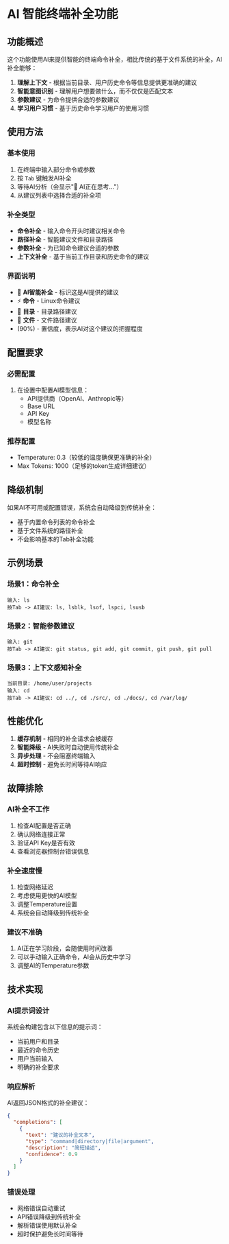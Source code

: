 # AI 智能终端补全功能

## 功能概述

这个功能使用AI来提供智能的终端命令补全，相比传统的基于文件系统的补全，AI补全能够：

1. **理解上下文** - 根据当前目录、用户历史命令等信息提供更准确的建议
2. **智能意图识别** - 理解用户想要做什么，而不仅仅是匹配文本
3. **参数建议** - 为命令提供合适的参数建议
4. **学习用户习惯** - 基于历史命令学习用户的使用习惯

## 使用方法

### 基本使用
1. 在终端中输入部分命令或参数
2. 按 `Tab` 键触发AI补全
3. 等待AI分析（会显示"🤖 AI正在思考..."）
4. 从建议列表中选择合适的补全项

### 补全类型
- **命令补全** - 输入命令开头时建议相关命令
- **路径补全** - 智能建议文件和目录路径
- **参数补全** - 为已知命令建议合适的参数
- **上下文补全** - 基于当前工作目录和历史命令的建议

### 界面说明
- 🤖 **AI智能补全** - 标识这是AI提供的建议
- ⚡ **命令** - Linux命令建议
- 📁 **目录** - 目录路径建议
- 📄 **文件** - 文件路径建议
- (90%) - 置信度，表示AI对这个建议的把握程度

## 配置要求

### 必需配置
1. 在设置中配置AI模型信息：
   - API提供商（OpenAI、Anthropic等）
   - Base URL
   - API Key
   - 模型名称

### 推荐配置
- Temperature: 0.3（较低的温度确保更准确的补全）
- Max Tokens: 1000（足够的token生成详细建议）

## 降级机制

如果AI不可用或配置错误，系统会自动降级到传统补全：
- 基于内置命令列表的命令补全
- 基于文件系统的路径补全
- 不会影响基本的Tab补全功能

## 示例场景

### 场景1：命令补全
```
输入: ls
按Tab -> AI建议: ls, lsblk, lsof, lspci, lsusb
```

### 场景2：智能参数建议
```
输入: git 
按Tab -> AI建议: git status, git add, git commit, git push, git pull
```

### 场景3：上下文感知补全
```
当前目录: /home/user/projects
输入: cd 
按Tab -> AI建议: cd ../, cd ./src/, cd ./docs/, cd /var/log/
```

## 性能优化

1. **缓存机制** - 相同的补全请求会被缓存
2. **智能降级** - AI失败时自动使用传统补全
3. **异步处理** - 不会阻塞终端输入
4. **超时控制** - 避免长时间等待AI响应

## 故障排除

### AI补全不工作
1. 检查AI配置是否正确
2. 确认网络连接正常
3. 验证API Key是否有效
4. 查看浏览器控制台错误信息

### 补全速度慢
1. 检查网络延迟
2. 考虑使用更快的AI模型
3. 调整Temperature设置
4. 系统会自动降级到传统补全

### 建议不准确
1. AI正在学习阶段，会随使用时间改善
2. 可以手动输入正确命令，AI会从历史中学习
3. 调整AI的Temperature参数

## 技术实现

### AI提示词设计
系统会构建包含以下信息的提示词：
- 当前用户和目录
- 最近的命令历史
- 用户当前输入
- 明确的补全要求

### 响应解析
AI返回JSON格式的补全建议：
```json
{
  "completions": [
    {
      "text": "建议的补全文本",
      "type": "command|directory|file|argument",
      "description": "简短描述",
      "confidence": 0.9
    }
  ]
}
```

### 错误处理
- 网络错误自动重试
- API错误降级到传统补全
- 解析错误使用默认补全
- 超时保护避免长时间等待